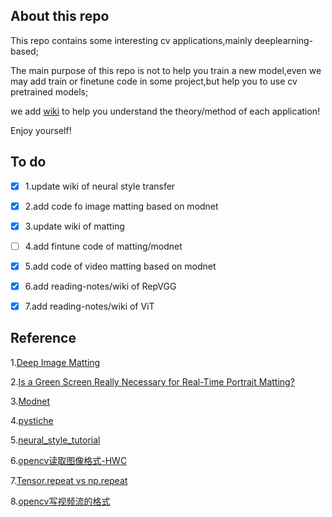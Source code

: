 ## About this repo
  This repo contains some interesting cv applications,mainly deeplearning-based;

  The main purpose of this repo is not to help you train a new model,even we may add train or finetune code in some project,but help you to use cv pretrained models;
 
  we add [wiki](https://github.com/LianShuaiLong/CV_Applications/wiki) to help you understand the theory/method of each application!
  
  Enjoy yourself!
  

## To do

- [x] 1.update wiki of neural style transfer 

- [x] 2.add code fo image matting based on modnet

- [x] 3.update wiki of matting

- [ ] 4.add fintune code of matting/modnet

- [x] 5.add code of video matting based on modnet

- [x] 6.add reading-notes/wiki of RepVGG

- [x] 7.add reading-notes/wiki of ViT

## Reference
1.[Deep Image Matting](https://arxiv.org/pdf/1703.03872.pdf)

2.[Is a Green Screen Really Necessary for Real-Time Portrait Matting?](https://arxiv.org/pdf/2011.11961.pdf)

3.[Modnet](https://github.com/ZHKKKe/MODNet)

4.[pystiche](https://github.com/pmeier/pystiche)

5.[neural_style_tutorial](https://pytorch.org/tutorials/advanced/neural_style_tutorial.html)

6.[opencv读取图像格式-HWC](https://blog.csdn.net/qq_39938666/article/details/86701344)

7.[Tensor.repeat vs np.repeat](https://blog.csdn.net/qq_39938666/article/details/88412817?utm_medium=distribute.pc_relevant.none-task-blog-BlogCommendFromBaidu-2.control&depth_1-utm_source=distribute.pc_relevant.none-task-blog-BlogCommendFromBaidu-2.control)

8.[opencv写视频流的格式](https://blog.csdn.net/qq_34877350/article/details/89415672)
